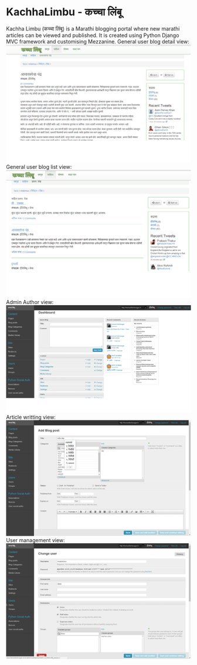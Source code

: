 # KachhaLimbu - कच्चा लिंबू
Kachha Limbu (कच्चा लिंबू) is a Marathi blogging portal where new marathi articles can be viewed and published.
It is created using Python Django MVC framework and customising Mezzanine.
General user blog detail view:
![alt text](Screenshot/Screenshot1.png "Screenshot for one of article")
General user blog list view:
![alt text](Screenshot/Screenshot2.png "Screenshot for articles")
Admin Author view:
![alt text](Screenshot/Screenshot3.png "Screenshot for Admin author")
Article writting view:
![alt text](Screenshot/Screenshot4.png "Screenshot for Admin author")
User management view:
![alt text](Screenshot/Screenshot5.png "Screenshot for Admin user management")
